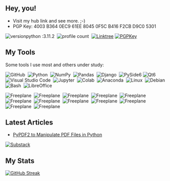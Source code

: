 ## Hey, you!
- Visit my hub link and see more. ;-)
- PGP Key: 4003 B364 0EC9 61EE 8045 0F5C B416 F2CB D9C0 5301

![versionpython :3.11.2](https://img.shields.io/badge/Python%20version-3.11.2-blue)&nbsp;
![profile count](https://komarev.com/ghpvc/?username=ecopque&color=red)&nbsp;
[![Linktree](https://img.shields.io/badge/Links-edsoncopque-canegreen?style=flat&logo=linktree)](https://linktr.ee/edsoncopque)
[![PGPKey](https://img.shields.io/badge/-PGP%20Key-0A0A0A?style=flat&logo=mail.ru)](https://keys.openpgp.org/search?q=ecop%40disroot.org)

## My Tools
Some tools I use most and others under study:

![GitHub](https://img.shields.io/badge/-GitHub-05122A?style=flat&logo=github)&nbsp;
![Python](https://img.shields.io/badge/-Python-05122A?style=flat&logo=python)&nbsp;
![NumPy](https://img.shields.io/badge/numpy%20-%23013243.svg?&style=flat&logo=numpy&logoColor=white)&nbsp;
![Pandas](https://img.shields.io/badge/pandas%20-%23150458.svg?&style=flat&logo=pandas&logoColor=white)&nbsp;
![Django](https://img.shields.io/badge/-Django-05122A?style=flat&logo=django&logoColor=092E20)&nbsp;
![PySide6](https://img.shields.io/badge/-PySide6-05122A?style=flat&logo=python&logoColor=white)
![Qt6](https://img.shields.io/badge/-Qt6-05122A?style=flat&logo=qt)&nbsp;
![Visual Studio Code](https://img.shields.io/badge/-Visual%20Studio%20Code-05122A?style=flat&logo=visual-studio-code&logoColor=007ACC)&nbsp;
![Jupyter](https://img.shields.io/badge/-Jupyter-05122A?style=flat&logo=jupyter)&nbsp;
![Colab](https://img.shields.io/badge/-Colab-05122A?style=flat&logo=googlecolab)&nbsp;
![Anaconda](https://img.shields.io/badge/-Anaconda-05122A?style=flat&logo=anaconda)&nbsp;
![Linux](https://img.shields.io/badge/-Linux-05122A?style=flat&logo=linux)&nbsp;
![Debian](https://img.shields.io/badge/-Debian-000000?style=flat&logo=debian&logoColor=FF0000)&nbsp;
![Bash](https://img.shields.io/badge/-Bash-05122A?style=flat&logo=gnubash)&nbsp;
![LibreOffice](https://img.shields.io/badge/LibreOffice%20-%23013243.svg?&style=flat&logo=libreoffice&logoColor=white)&nbsp;

![Freeplane](https://img.shields.io/badge/Freeplane%20-%23013243.svg?&style=flat&logo=neuron&logoColor=white)&nbsp;
![Freeplane](https://img.shields.io/badge/Freeplane%20-%23013243.svg?&style=flat&logo=synapse&logoColor=white)&nbsp;
![Freeplane](https://img.shields.io/badge/Freeplane%20-%23013243.svg?&style=flat&logo=dendrite&logoColor=white)&nbsp;
![Freeplane](https://img.shields.io/badge/Freeplane%20-%23013243.svg?&style=flat&logo=neurotransmitter&logoColor=white)&nbsp;
![Freeplane](https://img.shields.io/badge/Freeplane%20-%23013243.svg?&style=flat&logo=intelligence&logoColor=white)&nbsp;
![Freeplane](https://img.shields.io/badge/Freeplane%20-%23013243.svg?&style=flat&logo=consciousness&logoColor=white)&nbsp;
![Freeplane](https://img.shields.io/badge/Freeplane%20-%23013243.svg?&style=flat&logo=memory&logoColor=white)&nbsp;
![Freeplane](https://img.shields.io/badge/Freeplane%20-%23013243.svg?&style=flat&logo=learning&logoColor=white)&nbsp;
![Freeplane](https://img.shields.io/badge/Freeplane%20-%23013243.svg?&style=flat&logo=wisdom&logoColor=white)&nbsp;
![Freeplane](https://img.shields.io/badge/Freeplane%20-%23013243.svg?&style=flat&logo=creativity&logoColor=white)&nbsp;
![Freeplane](https://img.shields.io/badge/Freeplane%20-%23013243.svg?&style=flat&logo=innovation&logoColor=white)&nbsp;
![Freeplane](https://img.shields.io/badge/Freeplane%20-%23013243.svg?&style=flat&logo=numpy&logoColor=white)&nbsp;


## Latest Articles
- [PyPDF2 to Manipulate PDF Files in Python](https://ecop.substack.com/p/pypdf2-to-manipulate-pdf-files)

[![Substack](https://img.shields.io/badge/-Substack-05122A?style=flat&logo=Substack)](https://ecop.substack.com/)

## My Stats
[![GitHub Streak](https://streak-stats.demolab.com/?user=ecopque&theme=prussian)](https://git.io/streak-stats)

<!--
**ecopque/ecopque** is a ✨ _special_ ✨ repository because its `README.md` (this file) appears on your GitHub profile.

Here are some ideas to get you started:

- 🔭 I’m currently working on ...
- 🌱 I’m currently learning ...
- 👯 I’m looking to collaborate on ...
- 🤔 I’m looking for help with ...
- 💬 Ask me about ...
- 📫 How to reach me: ...
- 😄 Pronouns: ...
- ⚡ Fun fact: ...
-->
